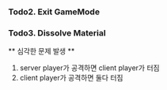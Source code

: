 ### Todo2. Exit GameMode

### Todo3. Dissolve Material

** 심각한 문제 발생 **
1. server player가 공격하면 client player가 터짐
2. client player가 공격하면 둘다 터짐
